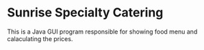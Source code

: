 # Sunrise Specialty Catering

This is a Java GUI program responsible for showing food menu and calaculating the prices.
